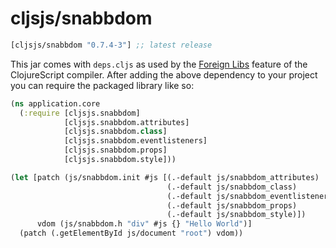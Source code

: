 # cljsjs/snabbdom
[](dependency)
```clojure
[cljsjs/snabbdom "0.7.4-3"] ;; latest release
```
[](/dependency)

This jar comes with `deps.cljs` as used by the [Foreign Libs][flibs] feature
of the ClojureScript compiler. After adding the above dependency to your project
you can require the packaged library like so:

```clojure
(ns application.core
  (:require [cljsjs.snabbdom]
            [cljsjs.snabbdom.attributes]
            [cljsjs.snabbdom.class]
            [cljsjs.snabbdom.eventlisteners]
            [cljsjs.snabbdom.props]
            [cljsjs.snabbdom.style]))

(let [patch (js/snabbdom.init #js [(.-default js/snabbdom_attributes)
                                   (.-default js/snabbdom_class)
                                   (.-default js/snabbdom_eventlisteners)
                                   (.-default js/snabbdom_props)
                                   (.-default js/snabbdom_style)])
      vdom (js/snabbdom.h "div" #js {} "Hello World")]
  (patch (.getElementById js/document "root") vdom))

```
[flibs]: https://clojurescript.org/reference/packaging-foreign-deps
